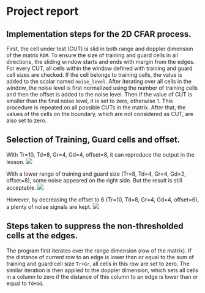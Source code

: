 # Project report

## Implementation steps for the 2D CFAR process. 
First, the cell under test (CUT) is slid in both range and doppler dimension of the matrix `RDM`.
To ensure the size of training and guard cells in all directions, the sliding window starts and ends with margin from the edges.
For every CUT, all cells within the window defined with training and guard cell sizes are checked.
If the cell belongs to training cells, the value is added to the scalar named `noise_level`.
After iterating over all cells in the window, the noise level is first normalized using the number of training cells and then the offset is added to the noise level.
Then if the value of CUT is smaller than the final noise level, it is set to zero, otherwise 1.
This procedure is repeated on all possible CUTs in the matrix.
After that, the values of the cells on the boundary, which are not considered as CUT, are also set to zero.

## Selection of Training, Guard cells and offset.
With Tr=10, Td=8, Gr=4, Gd=4, offset=8, it can reproduce the output in the lesson.
<image src="1.png">

With a lower range of training and guard size (Tr=8, Td=4, Gr=4, Gd=2, offset=8), some noise appeared on the right side. But the result is still acceptable.
<image src="2.png">

However, by decreasing the offset to 6 (Tr=10, Td=8, Gr=4, Gd=4, offset=6), a plenty of noise signals are kept.
<image src="3.png">

## Steps taken to suppress the non-thresholded cells at the edges.
The program first iterates over the range dimension (row of the matrix).
If the distance of current row to an edge is lower than or equal to the sum of training and guard cell size `Tr+Gr`, all cells in this row are set to zero.
The similar iteration is then applied to the doppler dimension, which sets all cells in a column to zero if the distance of this column to an edge is lower than or equal to `Td+Gd`.